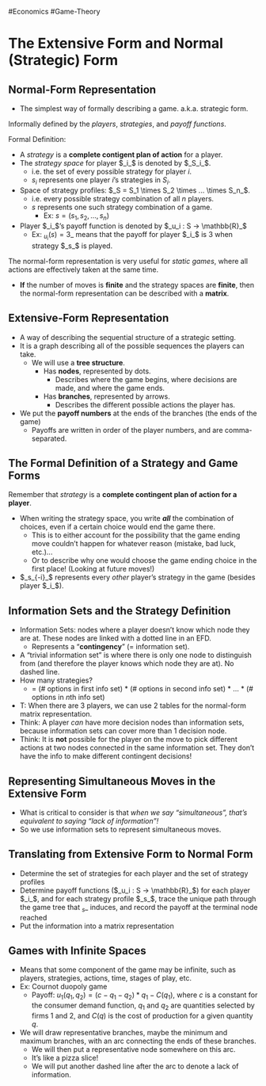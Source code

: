#Economics #Game-Theory 
# The Extensive Form and Normal (Strategic) Form

## Normal-Form Representation

-   The simplest way of formally describing a game. a.k.a. strategic form.

Informally defined by the _players_, _strategies_, and _payoff functions_.

Formal Definition:

-   A _strategy_ is a **complete contigent plan of action** for a player.
-   The _strategy space_ for player $_i_$ is denoted by $_S_i_$.
    -   i.e. the set of every possible strategy for player $i$.
    -   $s_i$ represents one player $i$’s strategies in $S_i$.
-   Space of strategy profiles: $_S = S_1 \times S_2 \times ... \times S_n_$.
    -   i.e. every possible strategy combination of all $n$ players.
    -   $s$ represents one such strategy combination of a game.
        -   Ex: $s = (s_1, s_2, ..., s_n)$
-   Player $_i_$’s payoff function is denoted by $_u_i : S → \mathbb{R}_$
    -   Ex: $_u_i(s)=3$_ means that the payoff for player $_i_$ is 3 when strategy $_s_$ is played.

The normal-form representation is very useful for _static games_, where all actions are effectively taken at the same time.

-   **If** the number of moves is **finite** and the strategy spaces are **finite**, then the normal-form representation can be described with a **matrix**.

## Extensive-Form Representation

-   A way of describing the sequential structure of a strategic setting.
-   It is a graph describing all of the possible sequences the players can take.
    -   We will use a **tree structure**.
        -   Has **nodes**, represented by dots.
            -   Describes where the game begins, where decisions are made, and where the game ends.
        -   Has **branches**, represented by arrows.
            -   Describes the different possible actions the player has.
-   We put the **payoff numbers** at the ends of the branches (the ends of the game)
    -   Payoffs are written in order of the player numbers, and are comma-separated.

## The Formal Definition of a Strategy and Game Forms

Remember that _strategy_ is a **complete contingent plan of action for a player**.

-   When writing the strategy space, you write _**all**_ the combination of choices, even if a certain choice would end the game there.
    -   This is to either account for the possibility that the game ending move couldn’t happen for whatever reason (mistake, bad luck, etc.)...
    -   Or to describe why one would choose the game ending choice in the first place! (Looking at future moves!)
-   $_s_{-i}_$ represents every _other_ player’s strategy in the game (besides player $_i_$).

## Information Sets and the Strategy Definition

-   Information Sets: nodes where a player doesn’t know which node they are at. These nodes are linked with a dotted line in an EFD.
    -   Represents a “**contingency**” (= information set).
-   A “trivial information set” is where there is only one node to distinguish from (and therefore the player knows which node they are at). No dashed line.
-   How many strategies?
    -   = (# options in first info set) * (# options in second info set) * ... * (# options in $n$th info set)
-   T: When there are 3 players, we can use 2 tables for the normal-form matrix representation.
-   Think: A player _can_ have more decision nodes than information sets, because information sets can cover more than 1 decision node.
-   Think: It is **not** possible for the player on the move to pick different actions at two nodes connected in the same information set. They don’t have the info to make different contingent decisions!

## Representing Simultaneous Moves in the Extensive Form

-   What is critical to consider is that _when we say “simultaneous”, that’s equivalent to saying “lack of information”!_
-   So we use information sets to represent simultaneous moves.

## Translating from Extensive Form to Normal Form

-   Determine the set of strategies for each player and the set of strategy profiles
-   Determine payoff functions ($_u_i : S → \mathbb{R}_$) for each player $_i_$, and for each strategy profile $_s_$, trace the unique path through the game tree that $_s$_ induces, and record the payoff at the terminal node reached
-   Put the information into a matrix representation

## Games with Infinite Spaces

-   Means that some component of the game may be infinite, such as players, strategies, actions, time, stages of play, etc.
-   Ex: Cournot duopoly game
    -   Payoff: $u_1(q_1, q_2) = (c - q_1 - q_2)*q_1 - C(q_1)$, where $c$ is a constant for the consumer demand function, $q_1$ and $q_2$ are quantities selected by firms 1 and 2, and $C(q)$ is the cost of production for a given quantity $q$.
-   We will draw representative branches, maybe the minimum and maximum branches, with an arc connecting the ends of these branches.
    -   We will then put a representative node somewhere on this arc.
    -   It’s like a pizza slice!
    -   We will put another dashed line after the arc to denote a lack of information.